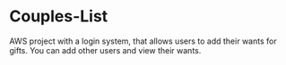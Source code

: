 # Couples-List
AWS project with a login system, that allows users to add their wants for gifts. You can add other users and view their wants.
